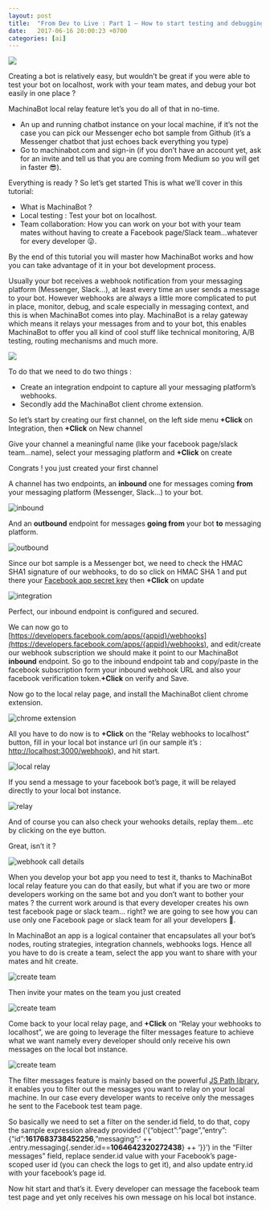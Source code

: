 ```yaml
---
layout: post
title:  "From Dev to Live : Part 1 — How to start testing and debugging your bot locally in one minute  (Hassle-free guarantee)"
date:   2017-06-16 20:00:23 +0700
categories: [ai]
---
```


![](/static/img/upload/from-dev-to-live-part-1—how-to-start-testing-and-debugging-your-bot-locally-in-one-minute/cover.png?:center:xl:)

Creating a bot is relatively easy, but wouldn’t be great if you were able to test your bot on localhost, work with your team mates, and debug your bot easily in one place ?

MachinaBot local relay feature let’s you do all of that in no-time.

+ An up and running chatbot instance on your local machine, if it’s not the case you can pick our Messenger echo bot sample from Github (it’s a Messenger chatbot that just echoes back everything you type)
+ Go to machinabot.com and sign-in (if you don’t have an account yet, ask for an invite and tell us that you are coming from Medium so you will get in faster 😎).

Everything is ready ? So let’s get started
This is what we’ll cover in this tutorial:

+ What is MachinaBot ?
+ Local testing : Test your bot on localhost.
+ Team collaboration: How you can work on your bot with your team mates without having to create a Facebook page/Slack team…whatever for every developer 😜.

By the end of this tutorial you will master how MachinaBot works and how you can take advantage of it in your bot development process.

Usually your bot receives a webhook notification from your messaging platform (Messenger, Slack…), at least every time an user sends a message to your bot. However webhooks are always a little more complicated to put in place, monitor, debug, and scale especially in messaging context, and this is when MachinaBot comes into play. MachinaBot is a relay gateway which means it relays your messages from and to your bot, this enables MachinaBot to offer you all kind of cool stuff like technical monitoring, A/B testing, routing mechanisms and much more.

![](/static/img/upload/from-dev-to-live-part-1—how-to-start-testing-and-debugging-your-bot-locally-in-one-minute/overview.gif?:center:l:)

To do that we need to do two things :

+ Create an integration endpoint to capture all your messaging platform’s webhooks.
+ Secondly add the MachinaBot client chrome extension.

So let’s start by creating our first channel, on the left side menu **+Click** on Integration, then **+Click** on New channel

Give your channel a meaningful name (like your facebook page/slack team…name), select your messaging platform and **+Click** on create

Congrats ! you just created your first channel

A channel has two endpoints, an **inbound** one for messages coming **from** your messaging platform (Messenger, Slack…) to your bot.

![inbound](/static/img/upload/from-dev-to-live-part-1—how-to-start-testing-and-debugging-your-bot-locally-in-one-minute/inbound.png?:center:s:)

And an **outbound** endpoint for messages **going from** your bot **to** messaging platform.

![outbound](/static/img/upload/from-dev-to-live-part-1—how-to-start-testing-and-debugging-your-bot-locally-in-one-minute/outbound.png?:center:s:)

Since our bot sample is a Messenger bot, we need to check the HMAC SHA1 signature of our webhooks, to do so click on HMAC SHA 1 and put there your [Facebook app secret key](https://stackoverflow.com/questions/3203649/where-can-i-find-my-facebook-application-id-and-secret-key) then **+Click** on update

![integration](/static/img/upload/from-dev-to-live-part-1—how-to-start-testing-and-debugging-your-bot-locally-in-one-minute/integration.gif)

Perfect, our inbound endpoint is configured and secured.

We can now go to [https://developers.facebook.com/apps/{appid}/webhooks](https://developers.facebook.com/apps/{appid}/webhooks), and edit/create our webhook subscription we should make it point to our MachinaBot **inbound** endpoint. So go to the inbound endpoint tab and copy/paste in the facebook subscription form your inbound webhook URL and also your facebook verification token.**+Click** on verify and Save.

Now go to the local relay page, and install the MachinaBot client chrome extension.

![chrome extension](/static/img/upload/from-dev-to-live-part-1—how-to-start-testing-and-debugging-your-bot-locally-in-one-minute/chrome_extension.gif?:xl:)

All you have to do now is to **+Click** on the “Relay webhooks to localhost” button, fill in your local bot instance url (in our sample it’s : [http://localhost:3000/webhook](http://localhost:3000/webhook)), and hit start.

![local relay](/static/img/upload/from-dev-to-live-part-1—how-to-start-testing-and-debugging-your-bot-locally-in-one-minute/local_server.gif?:xl:)

If you send a message to your facebook bot’s page, it will be relayed directly to your local bot instance.

![relay](/static/img/upload/from-dev-to-live-part-1—how-to-start-testing-and-debugging-your-bot-locally-in-one-minute/relay.gif?:xl:)

And of course you can also check your wehooks details, replay them…etc by clicking on the eye button.

Great, isn’t it ?

![webhook call details](/static/img/upload/from-dev-to-live-part-1—how-to-start-testing-and-debugging-your-bot-locally-in-one-minute/webhook_details.png?:left:s:rspace:)

When you develop your bot app you need to test it, thanks to MachinaBot local relay feature you can do that easily, but what if you are two or more developers working on the same bot and you don’t want to bother your mates ? the current work around is that every developer creates his own test facebook page or slack team… right? we are going to see how you can use only one Facebook page or slack team for all your developers 💪.

In MachinaBot an app is a logical container that encapsulates all your bot’s nodes, routing strategies, integration channels, webhooks logs. Hence all you have to do is create a team, select the app you want to share with your mates and hit create.

![create team](/static/img/upload/from-dev-to-live-part-1—how-to-start-testing-and-debugging-your-bot-locally-in-one-minute/create_team.gif?:xl:)

Then invite your mates on the team you just created

![create team](/static/img/upload/from-dev-to-live-part-1—how-to-start-testing-and-debugging-your-bot-locally-in-one-minute/teams_and_permission.gif?:xl:)



Come back to your local relay page, and **+Click** on “Relay your webhooks to localhost”, we are going to leverage the filter messages feature to achieve what we want namely every developer should only receive his own messages on the local bot instance.

![create team](/static/img/upload/from-dev-to-live-part-1—how-to-start-testing-and-debugging-your-bot-locally-in-one-minute/local_server_2.png?:left:s:rspace:)

The filter messages feature is mainly based on the powerful [JS Path library](https://github.com/dfilatov/jspath), it enables you to filter out the messages you want to relay on your local machine. In our case every developer wants to receive only the messages he sent to the Facebook test team page.

So basically we need to set a filter on the sender.id field, to do that, copy the sample expression already provided (‘{“object”:”page”,”entry”:{“id”:**1617683738452256**,”messaging”:’ ++ .entry.messaging{.sender.id==**1064642320272438**} ++ ‘}}’) in the “Filter messages” field, replace sender.id value with your Facebook’s page-scoped user id (you can check the logs to get it), and also update entry.id with your facebook’s page id.  


Now hit start and that’s it. Every developer can message the facebook team test page and yet only receives his own message on his local bot instance.



